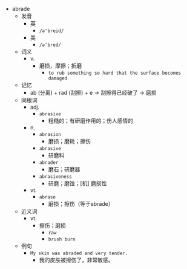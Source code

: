 - abrade
  - 发音
    - 英
      - `/ə'breid/`
    - 美
      - `/ə'bred/`
  - 词义
    - v.
      - 磨损，摩擦；折磨
        - `to rub something so hard that the surface becomes damaged`
  - 记忆
    - ab (分离) + rad (刮擦) + e → 刮擦得已经破了 → 磨损
  - 同根词
    - adj.
      - `abrasive`
        - 粗糙的；有研磨作用的；伤人感情的
    - n.
      - `abrasion`
        - 磨损；磨耗；擦伤
      - `abrasive`
        - 研磨料
      - `abrader`
        - 磨石；研磨器
      - `abrasiveness`
        - 研磨；磨蚀；[机] 磨损性
    - vt.
      - `abrase`
        - 磨损；擦伤（等于abrade）
  - 近义词
    - vt.
      - 擦伤；磨损
        - `raw`
        - `brush burn`
  - 例句
    - `My skin was abraded and very tender.`
      - 我的皮肤被擦伤了，非常敏感。

